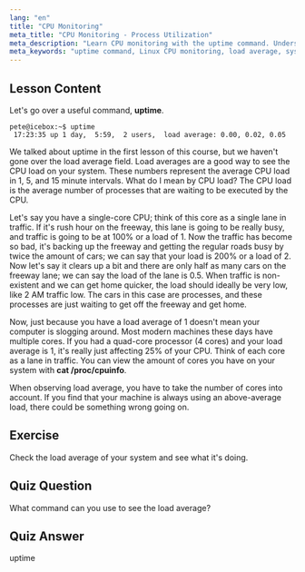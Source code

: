 ```yaml
---
lang: "en"
title: "CPU Monitoring"
meta_title: "CPU Monitoring - Process Utilization"
meta_description: "Learn CPU monitoring with the uptime command. Understand load average, CPU usage, and how to interpret system performance for Linux beginners."
meta_keywords: "uptime command, Linux CPU monitoring, load average, system performance, Linux tutorial, beginner guide"
---
```


## Lesson Content

Let's go over a useful command, **uptime**.

```
pete@icebox:~$ uptime
 17:23:35 up 1 day,  5:59,  2 users,  load average: 0.00, 0.02, 0.05
```

We talked about uptime in the first lesson of this course, but we haven't gone over the load average field. Load averages are a good way to see the CPU load on your system. These numbers represent the average CPU load in 1, 5, and 15 minute intervals. What do I mean by CPU load? The CPU load is the average number of processes that are waiting to be executed by the CPU.

Let's say you have a single-core CPU; think of this core as a single lane in traffic. If it's rush hour on the freeway, this lane is going to be really busy, and traffic is going to be at 100% or a load of 1. Now the traffic has become so bad, it's backing up the freeway and getting the regular roads busy by twice the amount of cars; we can say that your load is 200% or a load of 2. Now let's say it clears up a bit and there are only half as many cars on the freeway lane; we can say the load of the lane is 0.5. When traffic is non-existent and we can get home quicker, the load should ideally be very low, like 2 AM traffic low. The cars in this case are processes, and these processes are just waiting to get off the freeway and get home.

Now, just because you have a load average of 1 doesn't mean your computer is slogging around. Most modern machines these days have multiple cores. If you had a quad-core processor (4 cores) and your load average is 1, it's really just affecting 25% of your CPU. Think of each core as a lane in traffic. You can view the amount of cores you have on your system with **cat /proc/cpuinfo**.

When observing load average, you have to take the number of cores into account. If you find that your machine is always using an above-average load, there could be something wrong going on.

## Exercise

Check the load average of your system and see what it's doing.

## Quiz Question

What command can you use to see the load average?

## Quiz Answer

uptime
